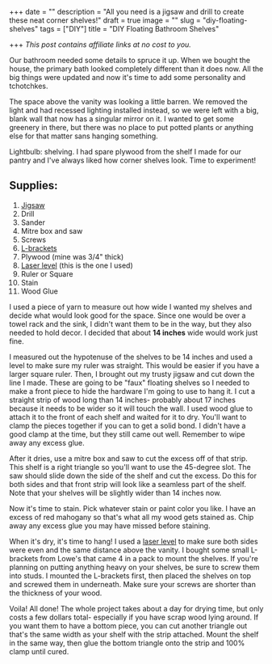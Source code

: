+++
date = ""
description = "All you need is a jigsaw and drill to create these neat corner shelves!"
draft = true
image = ""
slug = "diy-floating-shelves"
tags = ["DIY"]
title = "DIY Floating Bathroom Shelves"

+++
_This post contains affiliate links at no cost to you._

Our bathroom needed some details to spruce it up. When we bought the house, the primary bath looked completely different than it does now. All the big things were updated and now it's time to add some personality and tchotchkes.

The space above the vanity was looking a little barren. We removed the light and had recessed lighting installed instead, so we were left with a big, blank wall that now has a singular mirror on it. I wanted to get some greenery in there, but there was no place to put potted plants or anything else for that matter sans hanging something.

Lightbulb: shelving. I had spare plywood from the shelf I made for our pantry and I've always liked how corner shelves look. Time to experiment!

## Supplies:

 1. [Jigsaw](https://www.amazon.com/gp/product/B07JPFHQKG/ref=as_li_qf_asin_il_tl?ie=UTF8&tag=codybear0e-20&creative=9325&linkCode=as2&creativeASIN=B07JPFHQKG&linkId=a6a0b213843d5f2722fd0e3ec98cff49)
 2. Drill
 3. Sander
 4. Mitre box and saw
 5. Screws
 6. [L-brackets](https://www.lowes.com/pd/National-Hardware-1-1-2-in-Steel-Zinc-Plated-Corner-Brace/1000201729)
 7. Plywood (mine was 3/4" thick)
 8. [Laser level](https://www.amazon.com/gp/product/B01N33JJ3R/ref=as_li_qf_asin_il_tl?ie=UTF8&tag=codybear0e-20&creative=9325&linkCode=as2&creativeASIN=B01N33JJ3R&linkId=f8144803b2ff1f8262ee069161fd1fe0) (this is the one I used)
 9. Ruler or Square
10. Stain
11. Wood Glue

I used a piece of yarn to measure out how wide I wanted my shelves and decide what would look good for the space. Since one would be over a towel rack and the sink, I didn't want them to be in the way, but they also needed to hold decor. I decided that about **14 inches** wide would work just fine.

I measured out the hypotenuse of the shelves to be 14 inches and used a level to make sure my ruler was straight. This would be easier if you have a larger square ruler. Then, I brought out my trusty jigsaw and cut down the line I made. These are going to be "faux" floating shelves so I needed to make a front piece to hide the hardware I'm going to use to hang it. I cut a straight strip of wood long than 14 inches- probably about 17 inches because it needs to be wider so it will touch the wall. I used wood glue to attach it to the front of each shelf and waited for it to dry. You'll want to clamp the pieces together if you can to get a solid bond. I didn't have a good clamp at the time, but they still came out well. Remember to wipe away any excess glue.

After it dries, use a mitre box and saw to cut the excess off of that strip. This shelf is a right triangle so you'll want to use the 45-degree slot. The saw should slide down the side of the shelf and cut the excess. Do this for both sides and that front strip will look like a seamless part of the shelf. Note that your shelves will be slightly wider than 14 inches now.

Now it's time to stain. Pick whatever stain or paint color you like. I have an excess of red mahogany so that's what all my wood gets stained as. Chip away any excess glue you may have missed before staining.

When it's dry, it's time to hang! I used a [laser level](https://www.amazon.com/gp/product/B01N33JJ3R/ref=as_li_qf_asin_il_tl?ie=UTF8&tag=codybear0e-20&creative=9325&linkCode=as2&creativeASIN=B01N33JJ3R&linkId=f8144803b2ff1f8262ee069161fd1fe0) to make sure both sides were even and the same distance above the vanity. I bought some small L-brackets from Lowe's that came 4 in a pack to mount the shelves. If you're planning on putting anything heavy on your shelves, be sure to screw them into studs. I mounted the L-brackets first, then placed the shelves on top and screwed them in underneath. Make sure your screws are shorter than the thickness of your wood.

Voila! All done! The whole project takes about a day for drying time, but only costs a few dollars total- especially if you have scrap wood lying around. If you want them to have a bottom piece, you can cut another triangle out that's the same width as your shelf with the strip attached. Mount the shelf in the same way, then glue the bottom triangle onto the strip and 100% clamp until cured.